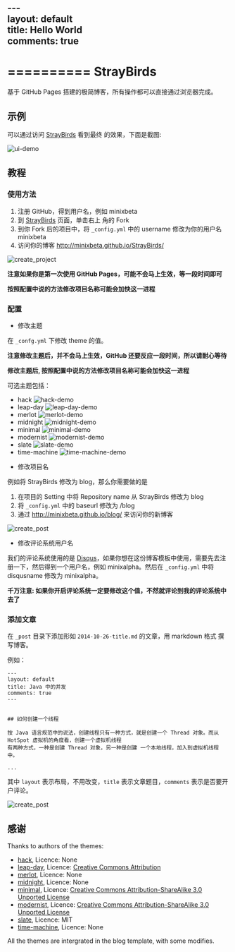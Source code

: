 
---<br>
layout: default<br>
title: Hello World<br>
comments: true<br>
---

==========
StrayBirds
==========

基于 GitHub Pages 搭建的极简博客，所有操作都可以直接通过浏览器完成。

## 示例

可以通过访问 [StrayBirds](http://minixalpha.github.io/StrayBirds/) 看到最终
的效果，下面是截图:

![ui-demo](/images/ui_demo.png)

## 教程

### 使用方法

1. 注册 GitHub，得到用户名，例如 minixbeta
2. 到 [StrayBirds](https://github.com/minixalpha/StrayBirds) 页面，单击右上
角的 Fork
3. 到你 Fork 后的项目中，将 `_config.yml` 中的 username 修改为你的用户名 minixbeta
4. 访问你的博客 http://minixbeta.github.io/StrayBirds/

![create_project](/images/create_project.gif)

**注意如果你是第一次使用 GitHub Pages，可能不会马上生效，等一段时间即可**

**按照配置中说的方法修改项目名称可能会加快这一进程**

### 配置

* 修改主题

在 `_confg.yml` 下修改 theme 的值。

**注意修改主题后，并不会马上生效，GitHub 还要反应一段时间，所以请耐心等待**

**修改主题后, 按照配置中说的方法修改项目名称可能会加快这一进程**

可选主题包括：

- hack
	![hack-demo](/images/hack-demo.png)
- leap-day
	![leap-day-demo](/images/leap-day-demo.png)
- merlot
	![merlot-demo](/images/merlot-demo.png)
- midnight
	![midnight-demo](/images/midnight-demo.png)
- minimal
	![minimal-demo](/images/minimal-demo.png)
- modernist
	![modernist-demo](/images/modernist-demo.png)
- slate
	![slate-demo](/images/slate-demo.png)
- time-machine
	![time-machine-demo](/images/time-machine-demo.png) 

* 修改项目名

例如将 StrayBirds 修改为 blog，那么你需要做的是

1. 在项目的 Setting 中将 Repository name 从 StrayBirds 修改为 blog
2. 将 `_config.yml` 中的 baseurl 修改为 /blog
3. 通过 http://minixbeta.github.io/blog/ 来访问你的新博客

![create_post](/images/change_project_name.gif)


* 修改评论系统用户名

我们的评论系统使用的是 [Disqus](https://disqus.com/)，如果你想在这份博客模板中使用，需要先去注册一下，然后得到一个用户名，例如 minixalpha。然后在 `_config.yml` 中将 disqusname 修改为 minixalpha。

**千万注意: 如果你开启评论系统一定要修改这个值，不然就评论到我的评论系统中去了**

### 添加文章

在 `_post` 目录下添加形如 `2014-10-26-title.md` 的文章，用 markdown 格式
撰写博客。

例如：

```
---
layout: default
title: Java 中的并发
comments: true
---


## 如何创建一个线程

按 Java 语言规范中的说法，创建线程只有一种方式，就是创建一个 Thread 对象。而从 HotSpot 虚拟机的角度看，创建一个虚拟机线程
有两种方式，一种是创建 Thread 对象，另一种是创建 一个本地线程，加入到虚拟机线程中。

...

```

其中 `layout` 表示布局，不用改变，`title` 表示文章题目，`comments` 表示是否要开户评论。

![create_post](/images/create_post.gif)

## 感谢

Thanks to authors of the themes:

* [hack](https://github.com/sundaykofax/baby-legs), Licence: None
* [leap-day](https://github.com/mattgraham/leapday), Licence: [Creative Commons Attribution](http://creativecommons.org/licenses/by/3.0/)
* [merlot](https://github.com/cameronmcefee/headsmart/tree/gh-pages), Licence: None
* [midnight](https://github.com/briandoll/change-inside-surroundings.vim/tree/gh-pages), Licence: None
* [minimal](https://github.com/orderedlist/minimal), Licence: [Creative Commons Attribution-ShareAlike 3.0 Unported License](http://creativecommons.org/licenses/by-sa/3.0/)
* [modernist](https://github.com/orderedlist/modernist), Licence: [Creative Commons Attribution-ShareAlike 3.0 Unported License](http://creativecommons.org/licenses/by-sa/3.0/)
* [slate](https://github.com/jasoncostello/slate), Licence: MIT
* [time-machine](https://github.com/jonrohan/time-machine-theme), Licence: None

All the themes are intergrated in the blog template, with some modifies.
